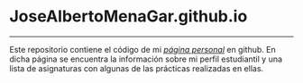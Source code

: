# JoseAlbertoMenaGar.github.io
---

Este repositorio contiene el código de mi [_página personal_](http://alu0100768893.github.io/) en github. En dicha página se encuentra la información sobre mi perfil estudiantil y una lista de asignaturas con algunas de las prácticas realizadas en ellas.

